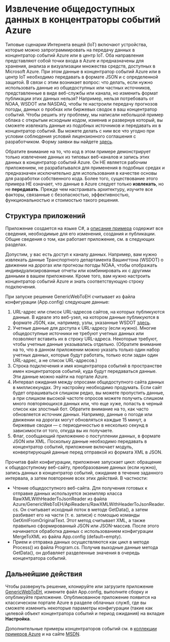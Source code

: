 <properties
    pageTitle="Извлечение общедоступных данных в концентраторы событий Azure | Microsoft Azure"
    description="Общие сведения об импорте концентраторов событий из веб-примера"
    services="event-hubs"
    documentationCenter="na"
    authors="spyrossak"
    manager="timlt"
    editor=""/>

<tags 
    ms.service="event-hubs"
    ms.devlang="na"
    ms.topic="article"
    ms.tgt_pltfrm="na"
    ms.workload="na"
    ms.date="08/25/2016"
    ms.author="spyros;sethm" />

# Извлечение общедоступных данных в концентраторы событий Azure

Типовые сценарии Интернета вещей (IoT) включают устройства, которые можно запрограммировать на передачу данных в концентратор событий Azure или в центр IoT. Оба направления представляют собой точки входа в Azure и предназначены для хранения, анализа и визуализации множества средств, доступных в Microsoft Azure. При этом данные в концентратор событий Azure или в центр IoT необходимо передавать в формате JSON и с определенной защитой. В связи с этим возникает вопрос: что делать, если нужно использовать данные из общедоступных или частных источников, представленные в виде веб-службы или канала, но изменить формат публикации этих данных нельзя? Например, нельзя потребовать от NOAA, WSDOT или NASDAQ, чтобы те настроили передачу прогнозов погоды, данных о пробках или биржевых сводок в ваш концентратор событий. Чтобы решить эту проблему, мы написали небольшой пример облака с открытым исходным кодом, изменив и развернув который, вы сможете извлекать данные из подобных источников и передавать их в концентратор событий. Вы можете делать с ним все что угодно при условии соблюдения условий лицензионного соглашения с разработчиком. Форму заявки вы найдете [здесь](https://azure.microsoft.com/documentation/samples/event-hubs-dotnet-importfromweb/).

Обратите внимание на то, что код в этом примере демонстрирует только извлечение данных из типовых веб-каналов и запись этих данных в концентратор событий Azure. Он НЕ является рабочим приложением, не разрабатывался для применения в подобных средах и предназначен исключительно для использования в качестве основы для разработки собственного кода. Более того, существование этого примера НЕ означает, что данные в Azure следует только **извлекать**, но не **передавать**. Прежде чем настраивать архитектуру, изучите все факторы, связанные с безопасностью, эффективностью, функциональностью и стоимостью такого решения.

## Структура приложений

Приложение создается на языке C#, а [описание примера](https://azure.microsoft.com/documentation/samples/event-hubs-dotnet-importfromweb/) содержит все сведения, необходимые для его изменения, создания и публикации. Общие сведения о том, как работает приложение, см. в следующих разделах.

Допустим, у вас есть доступ к каналу данных. Например, вам нужно извлекать данные Транспортного департамента Вашингтона (WSDOT) о движении на дорогах или прогнозы погоды NOAA, чтобы отображать индивидуализированные отчеты или комбинировать их с другими данными в вашем приложении. Кроме того, вам нужно настроить концентратор событий Azure и знать соответствующую строку подключения.

При запуске решение GenericWebToEH считывает из файла конфигурации (App.config) следующие данные:

1. URL-адрес или список URL-адресов сайтов, на которых публикуются данные. В идеале это веб-узел, на котором данные публикуются в формате JSON, как, например, узлы, указанные WSDOT [здесь](http://www.wsdot.wa.gov/Traffic/api/).
2. Учетные данные для доступа к URL-адресу (если нужно). Многие общедоступные источники не требуют учетных данных или позволяют вставить их в строку URL-адреса. Некоторые требуют, чтобы учетные данные указывались отдельно. (Обратите внимание на то, что в данном приложении можно указать только один набор учетных данных, которые будут работать, только если задан один URL-адрес, а не список URL-адресов.)
3. Строка подключения и имя концентратора событий в пространстве имен концентраторов событий, куда будут передаваться данные. Эти данные можно найти на портале Azure.
4. Интервал ожидания между опросами общедоступного сайта данных в миллисекундах. Эту настройку необходимо продумать. Если сайт будет опрашиваться слишком редко, вы можете пропустить данные, а при слишком высокой частоте опросов можете получить слишком много повторяющихся данных или, что еще хуже, попасть в черный список как злостный бот. Обратите внимание на то, как часто обновляется источник данных. Например, данные о погоде или движении на дорогах могут обновляться каждые 15 минут, а биржевые сводки — с периодичностью в несколько секунд в зависимости от того, откуда вы их получаете.
5. Флаг, сообщающий приложению о поступлении данных, в формате JSON или XML. Поскольку данные необходимо передавать в концентратор событий, приложение включает модуль, конвертирующий данные перед отправкой из формата XML в JSON.

Прочитав файл конфигурации, приложение запускает цикл: обращение к общедоступному веб-сайту, преобразование данных (если нужно), запись данных в концентратор событий, ожидание в течение заданного интервала, а затем повторение всех этих действий. В частности:

  * Чтение общедоступного веб-сайта. Для получения готовых к отправке данных используется экземпляр класса RawXMLWithHeaderToJsonReader из файла Azure/GenericWebToEH/ApiReaders/RawXMLWithHeaderToJsonReader.cs. Он считывает исходный поток в методе GetData(), а затем разбивает его на части (т. е. записи) с помощью команды GetXmlFromOriginalText. Этот метод считывает XML, а также правильно сформированный JSON или JSON-массив. После этого начинается обработка данных с использованием конфигурации MergeToXML из файла App.config (default=empty).
  * Прием и отправка данных осуществляются как цикл в методе Process() из файла Program.cs. Получив выходные данные метода GetData(), он добавляет разделенные значения в очередь концентратора событий.

## Дальнейшие действия

Чтобы развернуть решение, клонируйте или загрузите приложение [GenericWebToEH](https://azure.microsoft.com/documentation/samples/event-hubs-dotnet-importfromweb/), измените файл App.config, выполните сборку и опубликуйте приложение. Опубликованное приложение появится на классическом портале Azure в разделе облачных служб, где вы сможете изменить некоторые параметры конфигурации (такие как целевой объект концентратора событий и период ожидания) на вкладке **Настройка**.

Дополнительные примеры концентраторов событий см. в [коллекции примеров Azure](https://azure.microsoft.com/documentation/samples/?service=event-hubs) и на сайте [MSDN](https://code.msdn.microsoft.com/site/search?query=event%20hubs&f%5B0%5D.Value=event%20hubs&f%5B0%5D.Type=SearchText&ac=5).

<!---HONumber=AcomDC_0831_2016-->